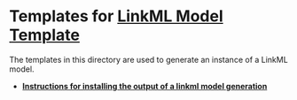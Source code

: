 # Templates for [LinkML Model Template](https://github.com/linkml/linkml-model-template)

The templates in this directory are used to generate an instance of a LinkML model.

* __[Instructions for installing the output of a linkml model generation](docs/PYPI_SETUP.md)__

